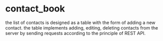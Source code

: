 # contact_book

the list of contacts is designed as a table with the form of adding a new contact.
the table implements adding, editing, deleting contacts from the server by sending requests according to the principle of REST API.

